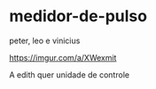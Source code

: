 # medidor-de-pulso

peter, leo e vinicius

https://imgur.com/a/XWexmit

A edith quer unidade de controle